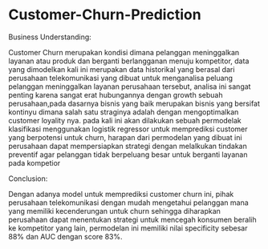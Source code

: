 # Customer-Churn-Prediction
Business Understanding:

Customer Churn merupakan kondisi dimana pelanggan meninggalkan layanan atau produk dan berganti berlangganan menuju kompetitor, data yang dimodelkan kali ini merupakan data historikal yang berasal dari perusahaan telekomunikasi yang dibuat untuk menganalisa peluang pelanggan meninggalkan layanan perusahaan tersebut, analisa ini sangat penting karena sangat erat hubungannya dengan growth sebuah perusahaan,pada dasarnya bisnis yang baik merupakan bisnis yang bersifat kontinyu dimana salah satu straginya adalah dengan mengoptimalkan customer loyality nya.
pada kali ini akan dilakukan sebuah permodelak klasifikasi menggunakan logistik regressor untuk memprediksi customer yang berpotensi untuk churn, harapan dari permodelan yang dibuat ini perusahaan dapat mempersiapkan strategi dengan melalkukan tindakan preventif agar pelanggan tidak berpeluang besar untuk berganti layanan pada kompetior


Conclusion:

Dengan adanya model untuk memprediksi customer churn ini, pihak perusahaan telekomunikasi dengan mudah mengetahui pelanggan mana yang memiliki kecenderungan untuk churn sehingga diharapkan perusahaan dapat menentukan strategi untuk mencegah konsumen beralih ke kompetitor yang lain, permodelan ini memiliki nilai specificity sebesar 88% dan AUC dengan score 83%. 
